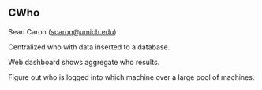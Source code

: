 CWho
----
Sean Caron (scaron@umich.edu)

Centralized who with data inserted to a database.

Web dashboard shows aggregate who results.

Figure out who is logged into which machine over a large pool of machines.

